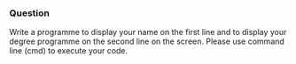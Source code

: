 <h3>Question</h3>

Write a programme to display your name on the first line and to display your degree programme on the second line on the screen. Please use command line (cmd) to execute your code.